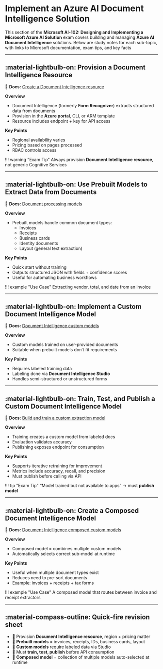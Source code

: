 # Implement an Azure AI Document Intelligence Solution

This section of the **Microsoft AI-102: Designing and Implementing a Microsoft Azure AI Solution** exam covers building and managing **Azure AI Document Intelligence** solutions. Below are study notes for each sub-topic, with links to Microsoft documentation, exam tips, and key facts

---

## :material-lightbulb-on: Provision a Document Intelligence Resource

📖 **Docs:** [Create a Document Intelligence resource](https://learn.microsoft.com/en-us/azure/ai-services/document-intelligence/how-to-guides/create-document-intelligence-resource)

**Overview**

- Document Intelligence (formerly **Form Recognizer**) extracts structured data from documents
- Provision in the **Azure portal**, CLI, or ARM template
- Resource includes endpoint + key for API access

**Key Points**

- Regional availability varies
- Pricing based on pages processed
- RBAC controls access

!!! warning "Exam Tip"
    Always provision **Document Intelligence resource**, not generic Cognitive Services

---

## :material-lightbulb-on: Use Prebuilt Models to Extract Data from Documents

📖 **Docs:** [Document processing models](https://learn.microsoft.com/en-us/azure/ai-services/document-intelligence/model-overview)

**Overview**

- Prebuilt models handle common document types:
    - Invoices
    - Receipts
    - Business cards
    - Identity documents
    - Layout (general text extraction)

**Key Points**

- Quick start without training
- Outputs structured JSON with fields + confidence scores
- Useful for automating business workflows

!!! example "Use Case"
    Extracting vendor, total, and date from an invoice

---

## :material-lightbulb-on: Implement a Custom Document Intelligence Model

📖 **Docs:** [Document Intelligence custom models](https://learn.microsoft.com/en-us/azure/ai-services/document-intelligence/train/custom-model)

**Overview**

- Custom models trained on user-provided documents
- Suitable when prebuilt models don’t fit requirements

**Key Points**

- Requires labeled training data
- Labeling done via **Document Intelligence Studio**
- Handles semi-structured or unstructured forms

---

## :material-lightbulb-on: Train, Test, and Publish a Custom Document Intelligence Model

📖 **Docs:** [Build and train a custom extraction model](https://learn.microsoft.com/en-us/azure/ai-services/document-intelligence/how-to-guides/build-a-custom-model)

**Overview**

- Training creates a custom model from labeled docs
- Evaluation validates accuracy
- Publishing exposes endpoint for consumption

**Key Points**

- Supports iterative retraining for improvement
- Metrics include accuracy, recall, and precision
- Must publish before calling via API

!!! tip "Exam Tip"
    “Model trained but not available to apps” → must **publish model**

---

## :material-lightbulb-on: Create a Composed Document Intelligence Model

📖 **Docs:** [Document Intelligence composed custom models](https://learn.microsoft.com/en-us/azure/ai-services/document-intelligence/train/composed-models)

**Overview**

- Composed model = combines multiple custom models
- Automatically selects correct sub-model at runtime

**Key Points**

- Useful when multiple document types exist
- Reduces need to pre-sort documents
- Example: invoices + receipts + tax forms

!!! example "Use Case"
    A composed model that routes between invoice and receipt extractors

---

## :material-compass-outline: Quick‑fire revision sheet  

- 📌 Provision **Document Intelligence resource**, region + pricing matter  
- 📌 **Prebuilt models** = invoices, receipts, IDs, business cards, layout  
- 📌 **Custom models** require labeled data via Studio  
- 📌 Must **train, test, publish** before API consumption  
- 📌 **Composed model** = collection of multiple models auto-selected at runtime  
